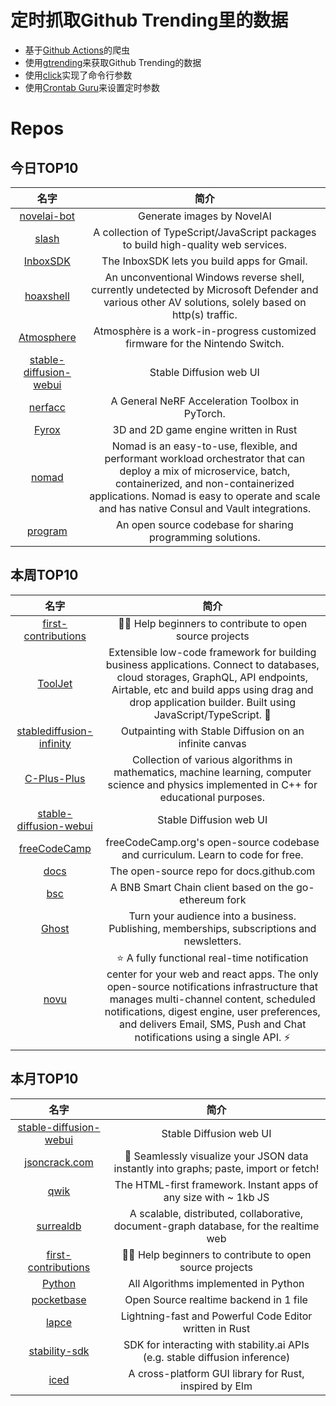 # 定时抓取Github Trending里的数据
* 基于[Github Actions](https://docs.github.com/en/actions)的爬虫
* 使用[gtrending](https://github.com/hedythedev/gtrending)来获取Github Trending的数据
* 使用[click](https://github.com/pallets/click)实现了命令行参数
* 使用[Crontab Guru](https://crontab.guru/)来设置定时参数

# Repos
## 今日TOP10 
<!-- START OF DAILY_TOP10_REPOS -->
| 名字 | 简介 |
| :----: | :----: |
| [novelai-bot](https://github.com/koishijs/novelai-bot) | Generate images by NovelAI | 基于 NovelAI 的画图机器人 |
| [slash](https://github.com/toss/slash) | A collection of TypeScript/JavaScript packages to build high-quality web services. |
| [InboxSDK](https://github.com/InboxSDK/InboxSDK) | The InboxSDK lets you build apps for Gmail. |
| [hoaxshell](https://github.com/t3l3machus/hoaxshell) | An unconventional Windows reverse shell, currently undetected by Microsoft Defender and various other AV solutions, solely based on http(s) traffic. |
| [Atmosphere](https://github.com/Atmosphere-NX/Atmosphere) | Atmosphère is a work-in-progress customized firmware for the Nintendo Switch. |
| [stable-diffusion-webui](https://github.com/AUTOMATIC1111/stable-diffusion-webui) | Stable Diffusion web UI |
| [nerfacc](https://github.com/KAIR-BAIR/nerfacc) | A General NeRF Acceleration Toolbox in PyTorch. |
| [Fyrox](https://github.com/FyroxEngine/Fyrox) | 3D and 2D game engine written in Rust |
| [nomad](https://github.com/hashicorp/nomad) | Nomad is an easy-to-use, flexible, and performant workload orchestrator that can deploy a mix of microservice, batch, containerized, and non-containerized applications. Nomad is easy to operate and scale and has native Consul and Vault integrations. |
| [program](https://github.com/codinasion/program) | An open source codebase for sharing programming solutions. |
<!-- END OF DAILY_TOP10_REPOS -->

## 本周TOP10
<!-- START OF WEEKLY_TOP10_REPOS -->
| 名字 | 简介 |
| :----: | :----: |
| [first-contributions](https://github.com/firstcontributions/first-contributions) | 🚀✨ Help beginners to contribute to open source projects |
| [ToolJet](https://github.com/ToolJet/ToolJet) | Extensible low-code framework for building business applications. Connect to databases, cloud storages, GraphQL, API endpoints, Airtable, etc and build apps using drag and drop application builder. Built using JavaScript/TypeScript. 🚀 |
| [stablediffusion-infinity](https://github.com/lkwq007/stablediffusion-infinity) | Outpainting with Stable Diffusion on an infinite canvas |
| [C-Plus-Plus](https://github.com/TheAlgorithms/C-Plus-Plus) | Collection of various algorithms in mathematics, machine learning, computer science and physics implemented in C++ for educational purposes. |
| [stable-diffusion-webui](https://github.com/AUTOMATIC1111/stable-diffusion-webui) | Stable Diffusion web UI |
| [freeCodeCamp](https://github.com/freeCodeCamp/freeCodeCamp) | freeCodeCamp.org's open-source codebase and curriculum. Learn to code for free. |
| [docs](https://github.com/github/docs) | The open-source repo for docs.github.com |
| [bsc](https://github.com/bnb-chain/bsc) | A BNB Smart Chain client based on the go-ethereum fork |
| [Ghost](https://github.com/TryGhost/Ghost) | Turn your audience into a business. Publishing, memberships, subscriptions and newsletters. |
| [novu](https://github.com/novuhq/novu) | ⭐ A fully functional real-time notification center for your web and react apps. The only open-source notifications infrastructure that manages multi-channel content, scheduled notifications, digest engine, user preferences, and delivers Email, SMS, Push and Chat notifications using a single API. ⚡ |
<!-- END OF WEEKLY_TOP10_REPOS -->

## 本月TOP10
<!-- START OF MONTHLY_TOP10_REPOS -->
| 名字 | 简介 |
| :----: | :----: |
| [stable-diffusion-webui](https://github.com/AUTOMATIC1111/stable-diffusion-webui) | Stable Diffusion web UI |
| [jsoncrack.com](https://github.com/AykutSarac/jsoncrack.com) | 🔮 Seamlessly visualize your JSON data instantly into graphs; paste, import or fetch! |
| [qwik](https://github.com/BuilderIO/qwik) | The HTML-first framework. Instant apps of any size with ~ 1kb JS |
| [surrealdb](https://github.com/surrealdb/surrealdb) | A scalable, distributed, collaborative, document-graph database, for the realtime web |
| [first-contributions](https://github.com/firstcontributions/first-contributions) | 🚀✨ Help beginners to contribute to open source projects |
| [Python](https://github.com/TheAlgorithms/Python) | All Algorithms implemented in Python |
| [pocketbase](https://github.com/pocketbase/pocketbase) | Open Source realtime backend in 1 file |
| [lapce](https://github.com/lapce/lapce) | Lightning-fast and Powerful Code Editor written in Rust |
| [stability-sdk](https://github.com/Stability-AI/stability-sdk) | SDK for interacting with stability.ai APIs (e.g. stable diffusion inference) |
| [iced](https://github.com/iced-rs/iced) | A cross-platform GUI library for Rust, inspired by Elm |
<!-- END OF MONTHLY_TOP10_REPOS -->

